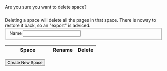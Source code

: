
<script language='javascript'>
$(document).ready(function(){
    
    $("#confirmdelete").dialog({autoOpen: false,
                                width: 550,
                                modal: true});
    
    $("#spaceform").dialog({autoOpen: false,
            width: 550,
            modal: true});
            
    $("#alert").dialog({
        autoOpen: false,
        width: 400,
        modal: true,
        buttons: {"Ok": function(){
                $(this).dialog("close");
            }}});
    
    var messagealert = function(title, message){
        $dialog = $("#alert");
        $dialog.dialog("option", "title", title);
        $dialog.find("#alertmessage").html(message);
        $dialog.dialog("open");
    };
    
    var confirmdelete = function(options){
        var options = $.extend({space: 'this',
                                ok: $.noop,
                                cancel: $.noop}, options);
        $("#confirmdelete > #space").text(options.space);
        $("#confirmdelete").dialog("option", "buttons", {'Ok': function(){
                                                                options.ok();
                                                                $(this).dialog("close");
                                                                },
                                                         'Cancel': function() {
                                                             options.cancel();
                                                             $(this).dialog("close");
                                                             }
                                                         });
        $("#confirmdelete").dialog("open");
    };
    
    
    
    var remotecall = function(options) {
        var options = $.extend({success: $.noop,
                                error: function(xhr, text, exc){
                                        messagealert("Error", "Got error while executing action: " + exc);
                                        },
                                data: {}}, options);
                                    
        
        $.ajax({url: options.uri,
                dataType: 'json',
                data: options.data,
                success: options.success,
                error: options.error});
    };
    
    var listspaces = function(options) {
        var options = $.extend(options, {uri: LFW_CONFIG['uris']['listSpaces']});
        remotecall(options);
    };
    
    var deletespace = function(spacename, options){
        var options = $.extend(options, {uri: LFW_CONFIG['uris']['deleteSpace'],
                                        data: {name: spacename}});
        remotecall(options);
    };
    
    var createspace = function(spacename, options){
        var options = $.extend(options, {uri: LFW_CONFIG['uris']['createSpace'],
                                        data: {name: spacename}});
        remotecall(options);
    };
    
    var editspace = function(name, newname, options){
        var options = $.extend(options, {uri: LFW_CONFIG['uris']['updateSpace'],
                                        data: {name: name,
                                               newname: newname}});
        remotecall(options);
    };
    
    var importspace = function(space, path, options){
        var options = $.extend(options, {uri: LFW_CONFIG['uris']['importSpace'],
                                        data: {space: space,
                                               filename: path}});
        remotecall(options);
    };
    
    var exportspace = function(space, path, options){
        var options = $.extend(options, {uri: LFW_CONFIG['uris']['exportSpace'],
                                        data: {space: space,
                                               filename: path}});
        remotecall(options);
    };
    
    console.log("Doing a list spaces call");
    
    var render = function(){
        listspaces({success: function(data){
                                var tbody = $("#spaceslist > tbody");
                                console.log("listspaces succeeded, rendering list...");
                                tbody.empty();
                                $.each(data, function(i, space){
                                    if (space == "Admin") return;
                                    
                                    tbody.append($("<tr>").append($("<td>").text(space))
                                                          .append($("<td>").append($('<a>', {style: 'cursor: pointer'}).data('space', space).text('rename').click(function() {
                                                                var space = $(this).data('space');
                                                                $("#spaceform input").removeClass("ui-state-error").val(space);
                                                                $("#spaceform").dialog("option", "title", "Edit Space");
                                                                $("#spaceform").dialog("option", "buttons", {"Rename Space": function(){
                                                                                                            $dialog = $(this);
                                                                                                            $input = $dialog.find("input").removeClass("ui-state-error");
                                                                                                            
                                                                                                            var spacename = $.trim($dialog.find("#name").val());
                                                                                                            if (spacename == ""){
                                                                                                                $input.addClass("ui-state-error");
                                                                                                                return;
                                                                                                            }
                                                                                                            if (space == spacename){
                                                                                                                $dialog.dialog("close");
                                                                                                                return;
                                                                                                            }
                                                                                                            
                                                                                                            editspace(space, spacename, {success: function(){
                                                                                                                render();
                                                                                                                $dialog.dialog("close");
                                                                                                            }, error: function(xhr, text, exc){
                                                                                                                messagealert("Update Error", "Failed to rename space");
                                                                                                            }});
                                                                                                        },
                                                                                                        
                                                                                                      "Cancel": function(){
                                                                                                          $(this).dialog("close");
                                                                                                        }});
                                                                                
                                                                $("#spaceform").dialog("open");
                                                              })))
                                                          .append($("<td>").append($('<a>', {style: 'cursor: pointer'}).data('space', space).text('delete').click(function(){
                                                                var space = $(this).data('space');
                                                                confirmdelete({space: space,
                                                                         ok: function(){
                                                                             deletespace(space, {success: function(){
                                                                                    render();
                                                                                 }});
                                                                         }});
                                                              }))));
                                });
                            }});
    };
    
    $("#createspace").button().click(function() {
        $("#spaceform").dialog("option", "title", "Create Space");
        $("#spaceform  input").removeClass("ui-state-error").val("");
        $("#spaceform").dialog("option", "buttons", {"Create Space": function(){
                                                    $dialog = $(this);
                                                    $input = $dialog.find("input").removeClass("ui-state-error");
                                                    
                                                    var spacename = $.trim($dialog.find("#name").val());
                                                    if (spacename == ""){
                                                        $input.addClass("ui-state-error");
                                                        return;
                                                    }
                                                    
                                                    createspace(spacename, {success: function(){
                                                        render();
                                                        $dialog.dialog("close");
                                                    }, error: function(xhr, text, exc){
                                                        messagealert("Create Error", "Failed to create space");
                                                    }});
                                                },
                                                
                                              "Cancel": function(){
                                                  $(this).dialog("close");
                                                }});
                        
        $("#spaceform").dialog("open");
    });


    render();
});

</script>

<div id='alert'>
<p id='alertmessage'></p>
</div>

<div id='confirmdelete' title='Delete Space'>
    Are you sure you want to delete <b id='space'></b> space?
    <div class='notice' style='margin-top: 25px;'>
    Deleting a space will delete all the pages in that space. There
    is noway to restore it back, so an "export" is adviced.
    </div>
</div>

<div id="spaceform" title="Create new space">
    <form>
    <fieldset>
        <label for="name">Name</label>
        <input type="text" name="name" id="name" class="text ui-widget-content ui-corner-all " />
    </fieldset>
    </form>
</div>



<table id='spaceslist' style='width: 80%;'>
<thead>
    <tr>
        <th style='width: 50%;'>Space</th>
        <th>Rename</th>
        <th>Delete</th>
    </tr>
</thead>
<tbody>
</tbody>
</table>

<button id='createspace'>Create New Space</button>
